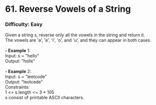 # 61. Reverse Vowels of a String
### Difficulty: Easy
Given a string s, reverse only all the vowels in the string and return it. <br/> The vowels are 'a', 'e', 'i', 'o', and 'u', and they can appear in both cases. <br/>   <br/><b>- Example</b> 1: <br/> Input: s = "hello" <br/> Output: "holle" <br/> <br/><b>- Example</b> 2: <br/> Input: s = "leetcode" <br/> Output: "leotcede" <br/>   Constraints: <br/> 1 <= s.length <= 3 * 105 <br/> s consist of printable ASCII characters.
